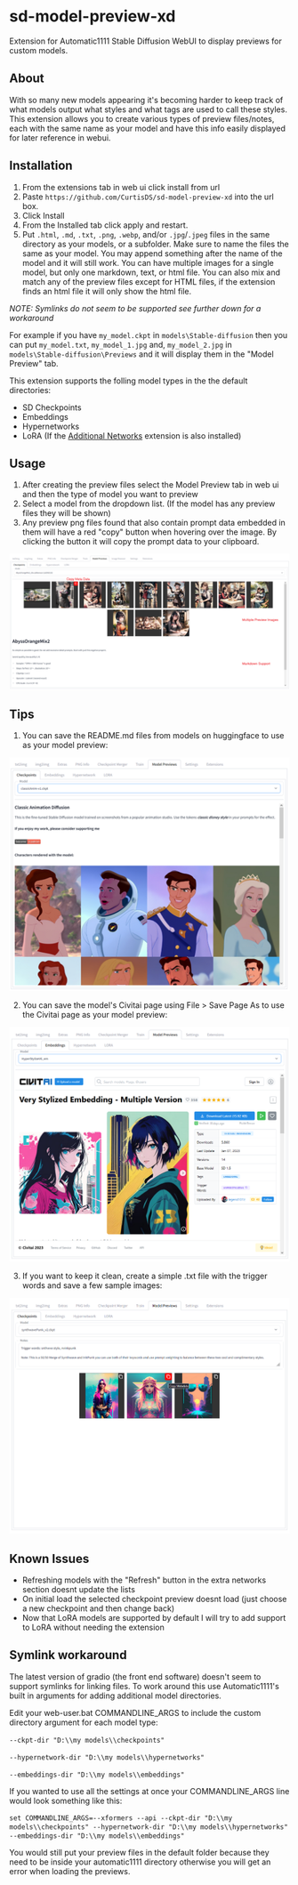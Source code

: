 # sd-model-preview-xd
Extension for Automatic1111 Stable Diffusion WebUI to display previews for custom models.

## About
With so many new models appearing it's becoming harder to keep track of what models output what styles and what tags are used to call these styles.
This extension allows you to create various types of preview files/notes, each with the same name as your model and have this info easily displayed for later reference in webui.

## Installation
1. From the extensions tab in web ui click install from url
2. Paste `https://github.com/CurtisDS/sd-model-preview-xd` into the url box.
3. Click Install
4. From the Installed tab click apply and restart.
5. Put `.html`, `.md`, `.txt`, `.png`, `.webp`, and/or `.jpg`/`.jpeg` files in the same directory as your models, or a subfolder. Make sure to name the files the same as your model. You may append something after the name of the model and it will still work. You can have multiple images for a single model, but only one markdown, text, or html file. You can also mix and match any of the preview files except for HTML files, if the extension finds an html file it will only show the html file.

*NOTE: Symlinks do not seem to be supported see further down for a workaround*

For example if you have `my_model.ckpt` in `models\Stable-diffusion` then you can put `my_model.txt`, `my_model_1.jpg` and, `my_model_2.jpg` in `models\Stable-diffusion\Previews` and it will display them in the "Model Preview" tab.

This extension supports the folling model types in the the default directories:

- SD Checkpoints
- Embeddings
- Hypernetworks
- LoRA (If the [Additional Networks](https://github.com/kohya-ss/sd-webui-additional-networks.git) extension is also installed)

## Usage
1. After creating the preview files select the Model Preview tab in web ui and then the type of model you want to preview
2. Select a model from the dropdown list. (If the model has any preview files they will be shown)
3. Any preview png files found that also contain prompt data embedded in them will have a red "copy" button when hovering over the image. By clicking the button it will copy the prompt data to your clipboard.

![screenshot](https://github.com/CurtisDS/sd-model-preview-xd/raw/main/sd-model-preview-xd.png)

## Tips

1. You can save the README.md files from models on huggingface to use as your model preview:

![screenshot of markdown example](https://github.com/CurtisDS/sd-model-preview-xd/raw/main/sd-model-preview-xd-markdown-example.png)

2. You can save the model's Civitai page using File > Save Page As to use the Civitai page as your model preview:

![screenshot of html example](https://github.com/CurtisDS/sd-model-preview-xd/raw/main/sd-model-preview-xd-html-example.png)

3. If you want to keep it clean, create a simple .txt file with the trigger words and save a few sample images:

![screenshot of text and images example](https://github.com/CurtisDS/sd-model-preview-xd/raw/main/sd-model-preview-xd-text-and-image-example.png)

## Known Issues

- Refreshing models with the "Refresh" button in the extra networks section doesnt update the lists
- On initial load the selected checkpoint preview doesnt load (just choose a new checkpoint and then change back)
- Now that LoRA models are supported by default I will try to add support to LoRA without needing the extension

## Symlink workaround

The latest version of gradio (the front end software) doesn't seem to support symlinks for linking files. To work around this use Automatic1111's built in arguments for adding additional model directories.

Edit your web-user.bat COMMANDLINE_ARGS to include the custom directory argument for each model type:

`--ckpt-dir "D:\\my models\\checkpoints"`

`--hypernetwork-dir "D:\\my models\\hypernetworks"`

`--embeddings-dir "D:\\my models\\embeddings"`

If you wanted to use all the settings at once your COMMANDLINE_ARGS line would look something like this:

```
set COMMANDLINE_ARGS=--xformers --api --ckpt-dir "D:\\my models\\checkpoints" --hypernetwork-dir "D:\\my models\\hypernetworks" --embeddings-dir "D:\\my models\\embeddings"
```

You would still put your preview files in the default folder because they need to be inside your automatic1111 directory otherwise you will get an error when loading the previews.